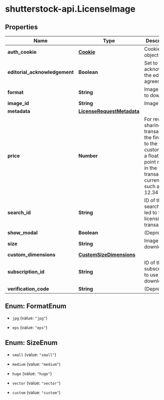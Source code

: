 # shutterstock-api.LicenseImage

## Properties
Name | Type | Description | Notes
------------ | ------------- | ------------- | -------------
**auth_cookie** | [**Cookie**](Cookie.md) | Cookie object | [optional] 
**editorial_acknowledgement** | **Boolean** | Set to true to acknowledge the editorial agreement | [optional] 
**format** | **String** | Image format to download | [optional] 
**image_id** | **String** | Image ID | 
**metadata** | [**LicenseRequestMetadata**](LicenseRequestMetadata.md) |  | [optional] 
**price** | **Number** | For revenue-sharing transactions, the final cost to the end customer as a floating-point number in the transaction currency, such as 12.34 | [optional] 
**search_id** | **String** | ID of the search that led to this licensing transaction | [optional] 
**show_modal** | **Boolean** | (Deprecated) | [optional] 
**size** | **String** | Image size to download | [optional] 
**custom_dimensions** | [**CustomSizeDimensions**](CustomSizeDimensions.md) |  | [optional] 
**subscription_id** | **String** | ID of the subscription to use for the download. | [optional] 
**verification_code** | **String** | (Deprecated) | [optional] 


<a name="FormatEnum"></a>
## Enum: FormatEnum


* `jpg` (value: `"jpg"`)

* `eps` (value: `"eps"`)




<a name="SizeEnum"></a>
## Enum: SizeEnum


* `small` (value: `"small"`)

* `medium` (value: `"medium"`)

* `huge` (value: `"huge"`)

* `vector` (value: `"vector"`)

* `custom` (value: `"custom"`)




